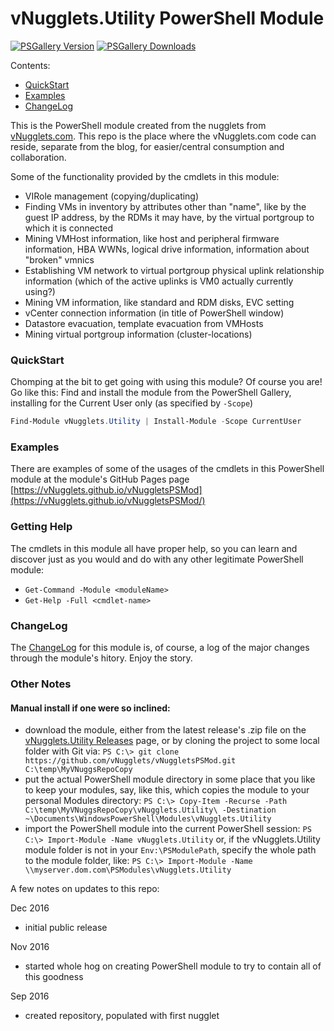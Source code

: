 # vNugglets.Utility PowerShell Module
[![PSGallery Version](https://img.shields.io/powershellgallery/v/vNugglets.VDNetworking.svg?style=flat&logo=powershell&label=PSGallery%20Version)](https://www.powershellgallery.com/packages/vNugglets.Utility) [![PSGallery Downloads](https://img.shields.io/powershellgallery/dt/vNugglets.VDNetworking.svg?style=flat&logo=powershell&label=PSGallery%20Downloads)](https://www.powershellgallery.com/packages/vNugglets.Utility)

Contents:

- [QuickStart](#quickStart)
- [Examples](#examplesSection)
- [ChangeLog](#changelog)

This is the PowerShell module created from the  nugglets from [vNugglets.com](http://vNugglets.com).  This repo is the place where the vNugglets.com code can reside, separate from the blog, for easier/central consumption and collaboration.

Some of the functionality provided by the cmdlets in this module:
- VIRole management (copying/duplicating)
- Finding VMs in inventory by attributes other than "name", like by the guest IP address, by the RDMs it may have, by the virtual portgroup to which it is connected
- Mining VMHost information, like host and peripheral firmware information, HBA WWNs, logical drive information, information about "broken" vmnics
- Establishing VM network to virtual portgroup physical uplink relationship information (which of the active uplinks is VM0 actually currently using?)
- Mining VM information, like standard and RDM disks, EVC setting
- vCenter connection information (in title of PowerShell window)
- Datastore evacuation, template evacuation from VMHosts
- Mining virtual portgroup information (cluster-locations)

<a id="quickStart"></a>
### QuickStart
Chomping at the bit to get going with using this module? Of course you are! Go like this:
Find and install the module from the PowerShell Gallery, installing for the Current User only (as specified by `-Scope`)
```PowerShell
Find-Module vNugglets.Utility | Install-Module -Scope CurrentUser
```

<a id="examplesSection"></a>
### Examples
There are examples of some of the usages of the cmdlets in this PowerShell module at the module's GitHub Pages page [https://vNugglets.github.io/vNuggletsPSMod](https://vNugglets.github.io/vNuggletsPSMod/)

### Getting Help
The cmdlets in this module all have proper help, so you can learn and discover just as you would and do with any other legitimate PowerShell module:
- `Get-Command -Module <moduleName>`
- `Get-Help -Full <cmdlet-name>`

<a id="changelog"></a>
### ChangeLog
The [ChangeLog](ChangeLog.md) for this module is, of course, a log of the major changes through the module's hitory.  Enjoy the story.

### Other Notes
#### Manual install if one were so inclined:
- download the module, either from the latest release's .zip file on the [vNugglets.Utility Releases](https://github.com/vNugglets/vNuggletsPSMod/releases) page, or by cloning the project to some local folder with Git via:
  `PS C:\> git clone https://github.com/vNugglets/vNuggletsPSMod.git C:\temp\MyVNuggsRepoCopy`
- put the actual PowerShell module directory in some place that you like to keep your modules, say, like this, which copies the module to your personal Modules directory:
  `PS C:\> Copy-Item -Recurse -Path C:\temp\MyVNuggsRepoCopy\vNugglets.Utility\ -Destination ~\Documents\WindowsPowerShell\Modules\vNugglets.Utility`
- import the PowerShell module into the current PowerShell session:
  `PS C:\> Import-Module -Name vNugglets.Utility`
  or, if the vNugglets.Utility module folder is not in your `Env:\PSModulePath`, specify the whole path to the module folder, like:
  `PS C:\> Import-Module -Name \\myserver.dom.com\PSModules\vNugglets.Utility`


A few notes on updates to this repo:

Dec 2016
- initial public release

Nov 2016
- started whole hog on creating PowerShell module to try to contain all of this goodness

Sep 2016
- created repository, populated with first nugglet
